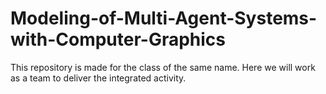 # Modeling-of-Multi-Agent-Systems-with-Computer-Graphics
This repository is made for the class of the same name. Here we will work as a team to deliver the integrated activity.
